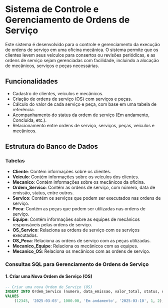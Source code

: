 # Sistema de Controle e Gerenciamento de Ordens de Serviço

Este sistema é desenvolvido para o controle e gerenciamento da execução de ordens de serviço em uma oficina mecânica. O sistema permite que os clientes levem seus veículos para consertos ou revisões periódicas, e as ordens de serviço sejam gerenciadas com facilidade, incluindo a alocação de mecânicos, serviços e peças necessárias.

## Funcionalidades

- Cadastro de clientes, veículos e mecânicos.
- Criação de ordens de serviço (OS) com serviços e peças.
- Cálculo do valor de cada serviço e peça, com base em uma tabela de referência.
- Acompanhamento do status da ordem de serviço (Em andamento, Concluída, etc.).
- Relacionamento entre ordens de serviço, serviços, peças, veículos e mecânicos.

## Estrutura do Banco de Dados

### Tabelas

- **Cliente**: Contém informações sobre os clientes.
- **Veiculo**: Contém informações sobre os veículos dos clientes.
- **Mecanico**: Contém informações sobre os mecânicos da oficina.
- **Ordem_Servico**: Contém as ordens de serviço, com número, data de emissão, status, entre outros.
- **Servico**: Contém os serviços que podem ser executados nas ordens de serviço.
- **Peca**: Contém as peças que podem ser utilizadas nas ordens de serviço.
- **Equipe**: Contém informações sobre as equipes de mecânicos responsáveis pelas ordens de serviço.
- **OS_Servico**: Relaciona as ordens de serviço com os serviços executados.
- **OS_Peca**: Relaciona as ordens de serviço com as peças utilizadas.
- **Mecanico_Equipe**: Relaciona os mecânicos com as equipes.
- **Mecanico_OS**: Relaciona os mecânicos com as ordens de serviço.

### Consultas SQL para Gerenciamento de Ordens de Serviço

#### 1. Criar uma Nova Ordem de Serviço (OS)

```sql
-- Criar uma nova Ordem de Serviço (OS)
INSERT INTO Ordem_Servico (numero, data_emissao, valor_total, status, data_conclusao, id_veiculo, id_equipe)
VALUES
    (12345, '2025-03-03', 1000.00, 'Em andamento', '2025-03-10', 1, 2);
